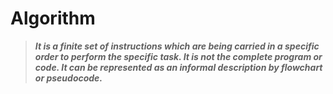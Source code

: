# Algorithm
> ***It is a finite set of instructions which are being carried in a specific order to perform the specific task. It is not the complete program or code. It can be represented as an
informal description by flowchart or pseudocode.***
